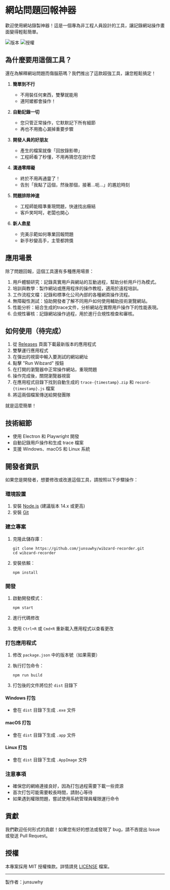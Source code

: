# 網站問題回報神器

歡迎使用網站錄製神器！這是一個專為非工程人員設計的工具，讓記錄網站操作畫面變得輕鬆簡單。

![版本](https://img.shields.io/badge/版本-0.0.1-blue.svg)
![授權](https://img.shields.io/badge/授權-MIT-green.svg)

## 為什麼要用這個工具？

還在為解釋網站問題而傷腦筋嗎？我們推出了這款超強工具，讓您輕鬆搞定！

1. **簡單到不行**
   - 不用裝任何東西，雙擊就能用
   - 連阿嬤都會操作！

2. **自動記錄一切**
   - 您只管正常操作，它默默記下所有細節
   - 再也不用擔心漏掉重要步驟

3. **開發人員的好朋友**
   - 產生的檔案就像「回放錄影帶」
   - 工程師看了秒懂，不用再猜您在說什麼

4. **溝通零障礙**
   - 終於不用再通靈了！
   - 告別「我點了這個，然後那個，接著...呃...」的尷尬時刻

5. **問題排除神速**
   - 工程師能精準重現問題，快速找出癥結
   - 客戶笑呵呵，老闆也開心

6. **新人救星**
   - 完美示範如何專業回報問題
   - 新手秒變高手，主管都誇獎

## 應用場景

除了問題回報，這個工具還有多種應用場景：

1. 用戶體驗研究：記錄真實用戶與網站的互動過程，幫助分析用戶行為模式。
2. 培訓與教學：製作網站或應用程序的操作教程，適用於遠程培訓。
3. 工作流程文檔：記錄和標準化公司內部的各種網頁操作流程。
4. 無障礙性測試：協助開發者了解不同用戶如何使用輔助技術瀏覽網站。
5. 性能分析：結合生成的trace文件，分析網站在實際用戶操作下的性能表現。
6. 合規性審核：記錄網站操作過程，用於進行合規性檢查和審核。

## 如何使用（待完成）

1. 從 [Releases](https://github.com/yourusername/your-repo-name/releases) 頁面下載最新版本的應用程式
2. 雙擊運行應用程式
3. 在彈出的視窗中輸入要測試的網站網址
4. 點擊 "Run Wibzard" 按鈕
5. 在打開的瀏覽器中正常操作網站，重現問題
6. 操作完成後，關閉瀏覽器視窗
7. 在應用程式目錄下找到自動生成的 `trace-{timestamp}.zip` 和 `record-{timestamp}.js` 檔案
8. 將這兩個檔案傳送給開發團隊

就是這麼簡單！

## 技術細節

- 使用 Electron 和 Playwright 開發
- 自動記錄用戶操作和生成 trace 檔案
- 支援 Windows、macOS 和 Linux 系統

## 開發者資訊

如果您是開發者，想要修改或改進這個工具，請按照以下步驟操作：

### 環境設置

1. 安裝 [Node.js](https://nodejs.org/) (建議版本 14.x 或更高)
2. 安裝 [Git](https://git-scm.com/)

### 建立專案

1. 克隆此儲存庫：
   ```
   git clone https://github.com/junsuwhy/wibzard-recorder.git
   cd wibzard-recorder
   ```

2. 安裝依賴：
   ```
   npm install
   ```

### 開發

1. 啟動開發模式：
   ```
   npm start
   ```

2. 進行代碼修改
3. 使用 `Ctrl+R` 或 `Cmd+R` 重新載入應用程式以查看更改

### 打包應用程式

1. 修改 `package.json` 中的版本號（如果需要）

2. 執行打包命令：
   ```
   npm run build
   ```

3. 打包後的文件將位於 `dist` 目錄下

#### Windows 打包

- 會在 `dist` 目錄下生成 `.exe` 文件

#### macOS 打包

- 會在 `dist` 目錄下生成 `.app` 文件

#### Linux 打包

- 會在 `dist` 目錄下生成 `.AppImage` 文件

### 注意事項

- 確保您的網絡連接良好，因為打包過程需要下載一些資源
- 首次打包可能需要較長時間，請耐心等待
- 如果遇到權限問題，嘗試使用系統管理員權限運行命令

## 貢獻

我們歡迎任何形式的貢獻！如果您有好的想法或發現了 bug，請不吝提出 Issue 或發送 Pull Request。

## 授權

本專案採用 MIT 授權條款。詳情請見 [LICENSE](LICENSE) 檔案。

---

製作者：junsuwhy